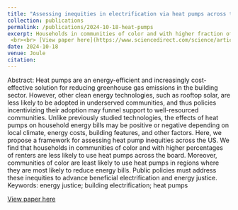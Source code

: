 ```yaml
---
title: "Assessing inequities in electrification via heat pumps across the US"
collection: publications
permalink: /publications/2024-10-18-heat-pumps
excerpt: Households in communities of color and with higher fraction of renters are less likely to be heated using heat pumps. Public policies must address these inequities to advance beneficial electrification
 <br><br> [View paper here](https://www.sciencedirect.com/science/article/pii/S2542435124004306)'
date: 2024-10-18
venue: Joule
citation:
---
```

Abstract: Heat pumps are an energy-efficient and increasingly cost-effective solution for reducing greenhouse gas emissions in the building sector. However, other clean energy technologies, such as rooftop solar, are less likely to be adopted in underserved communities, and thus policies incentivizing their adoption may funnel support to well-resourced communities. Unlike previously studied technologies, the effects of heat pumps on household energy bills may be positive or negative depending on local climate, energy costs, building features, and other factors. Here, we propose a framework for assessing heat pump inequities across the US. We find that households in communities of color and with higher percentages of renters are less likely to use heat pumps across the board. Moreover, communities of color are least likely to use heat pumps in regions where they are most likely to reduce energy bills. Public policies must address these inequities to advance beneficial electrification and energy justice.
Keywords: energy justice; building electrification; heat pumps

[View paper here](https://www.sciencedirect.com/science/article/pii/S2542435124004306)
